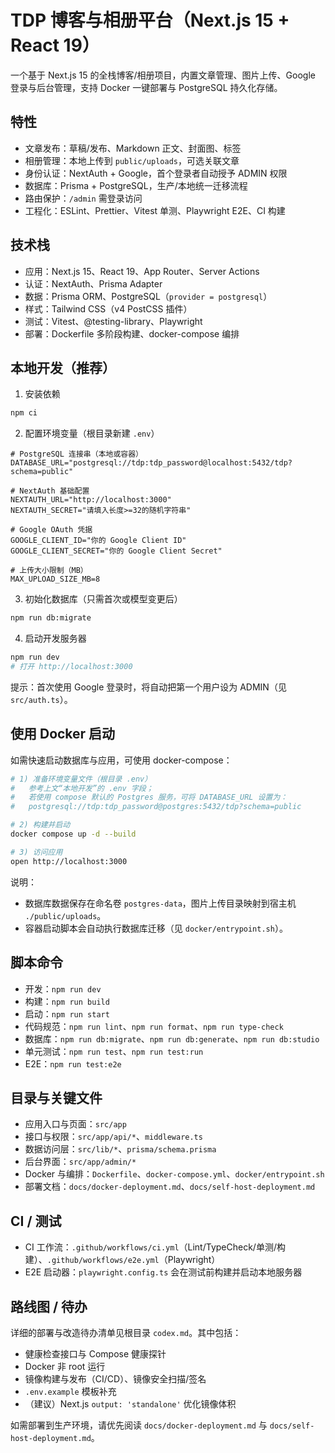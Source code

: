 # TDP 博客与相册平台（Next.js 15 + React 19）

一个基于 Next.js 15 的全栈博客/相册项目，内置文章管理、图片上传、Google 登录与后台管理，支持 Docker 一键部署与 PostgreSQL 持久化存储。

## 特性

- 文章发布：草稿/发布、Markdown 正文、封面图、标签
- 相册管理：本地上传到 `public/uploads`，可选关联文章
- 身份认证：NextAuth + Google，首个登录者自动授予 ADMIN 权限
- 数据库：Prisma + PostgreSQL，生产/本地统一迁移流程
- 路由保护：`/admin` 需登录访问
- 工程化：ESLint、Prettier、Vitest 单测、Playwright E2E、CI 构建

## 技术栈

- 应用：Next.js 15、React 19、App Router、Server Actions
- 认证：NextAuth、Prisma Adapter
- 数据：Prisma ORM、PostgreSQL（`provider = postgresql`）
- 样式：Tailwind CSS（v4 PostCSS 插件）
- 测试：Vitest、@testing-library、Playwright
- 部署：Dockerfile 多阶段构建、docker-compose 编排

## 本地开发（推荐）

1) 安装依赖

```bash
npm ci
```

2) 配置环境变量（根目录新建 `.env`）

```env
# PostgreSQL 连接串（本地或容器）
DATABASE_URL="postgresql://tdp:tdp_password@localhost:5432/tdp?schema=public"

# NextAuth 基础配置
NEXTAUTH_URL="http://localhost:3000"
NEXTAUTH_SECRET="请填入长度>=32的随机字符串"

# Google OAuth 凭据
GOOGLE_CLIENT_ID="你的 Google Client ID"
GOOGLE_CLIENT_SECRET="你的 Google Client Secret"

# 上传大小限制（MB）
MAX_UPLOAD_SIZE_MB=8
```

3) 初始化数据库（只需首次或模型变更后）

```bash
npm run db:migrate
```

4) 启动开发服务器

```bash
npm run dev
# 打开 http://localhost:3000
```

提示：首次使用 Google 登录时，将自动把第一个用户设为 ADMIN（见 `src/auth.ts`）。

## 使用 Docker 启动

如需快速启动数据库与应用，可使用 docker-compose：

```bash
# 1) 准备环境变量文件（根目录 .env）
#   参考上文“本地开发”的 .env 字段；
#   若使用 compose 默认的 Postgres 服务，可将 DATABASE_URL 设置为：
#   postgresql://tdp:tdp_password@postgres:5432/tdp?schema=public

# 2) 构建并启动
docker compose up -d --build

# 3) 访问应用
open http://localhost:3000
```

说明：

- 数据库数据保存在命名卷 `postgres-data`，图片上传目录映射到宿主机 `./public/uploads`。
- 容器启动脚本会自动执行数据库迁移（见 `docker/entrypoint.sh`）。

## 脚本命令

- 开发：`npm run dev`
- 构建：`npm run build`
- 启动：`npm run start`
- 代码规范：`npm run lint`、`npm run format`、`npm run type-check`
- 数据库：`npm run db:migrate`、`npm run db:generate`、`npm run db:studio`
- 单元测试：`npm run test`、`npm run test:run`
- E2E：`npm run test:e2e`

## 目录与关键文件

- 应用入口与页面：`src/app`
- 接口与权限：`src/app/api/*`、`middleware.ts`
- 数据访问层：`src/lib/*`、`prisma/schema.prisma`
- 后台界面：`src/app/admin/*`
- Docker 与编排：`Dockerfile`、`docker-compose.yml`、`docker/entrypoint.sh`
- 部署文档：`docs/docker-deployment.md`、`docs/self-host-deployment.md`

## CI / 测试

- CI 工作流：`.github/workflows/ci.yml`（Lint/TypeCheck/单测/构建）、`.github/workflows/e2e.yml`（Playwright）
- E2E 启动器：`playwright.config.ts` 会在测试前构建并启动本地服务器

## 路线图 / 待办

详细的部署与改造待办清单见根目录 `codex.md`。其中包括：

- 健康检查接口与 Compose 健康探针
- Docker 非 root 运行
- 镜像构建与发布（CI/CD）、镜像安全扫描/签名
- `.env.example` 模板补充
- （建议）Next.js `output: 'standalone'` 优化镜像体积

如需部署到生产环境，请优先阅读 `docs/docker-deployment.md` 与 `docs/self-host-deployment.md`。
